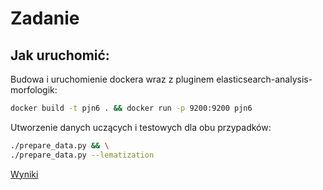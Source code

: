 # Zadanie 

## Jak uruchomić:

Budowa i uruchomienie dockera wraz z pluginem elasticsearch-analysis-morfologik:

```bash
docker build -t pjn6 . && docker run -p 9200:9200 pjn6
```

Utworzenie danych uczących i testowych dla obu przypadków:
```bash
./prepare_data.py && \
./prepare_data.py --lematization
``` 

[Wyniki](main.ipynb)

